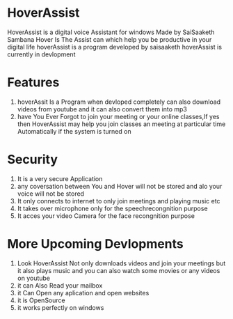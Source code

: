 # HoverAssist
HoverAssist is a digital voice Assistant for windows Made by SaiSaaketh Sambana 
Hover Is The Assist can which help you be productive in your digital life
hoverAssist is a program developed by saisaaketh
hoverAssist is currently in devlopment
# Features
1. hoverAssit Is a Program when devloped completely can also download videos from youtube and it can also convert them into mp3
2. have You Ever Forgot to join your meeting or your online classes,If yes then HoverAssist may help you join classes an meeting at particular time Automatically if the system is turned on
# Security
1. It is a very secure Application
2. any coversation between You and Hover will not be stored and alo your voice will not be stored
3. It only connects to internet to only join meetings and playing music etc 
4. It takes over microphone only for the speechrecongnition purpose
5. It acces your video Camera for the face recongnition purpose
# More Upcoming Devlopments
1. Look HoverAssist Not only downloads videos and join your meetings but it also plays music and you can also watch some movies or any videos on youtube
2. it can Also Read your mailbox
3. it Can Open any aplication and open websites
4. it is OpenSource
5. it works perfectly on windows

  

